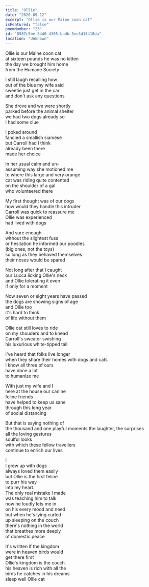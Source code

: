 ```yaml
---
title: "Ollie"
date: "2020-09-12"
excerpt: "Ollie is our Maine coon cat"
isFeatured: "false"
poemNumber: "23"
id: "8587c5be-34d0-4305-badb-5ee3d13418da"
location: "Unknown"
---
```


Ollie is our Maine coon cat  
at sixteen pounds he was no kitten  
the day we brought him home  
from the Humane Society

I still laugh recalling how  
out of the blue my wife said  
sweetie just get in the car  
and don't ask any questions

She drove and we were shortly  
parked before the animal shelter  
we had two dogs already so  
I had some clue

I poked around  
fancied a smallish siamese  
but Carroll had I think  
already been there  
made her choice

In her usual calm and un-  
assuming way she motioned me  
to where this large and very orange  
cat was riding quite contented  
on the shoulder of a gal  
who volunteered there

My first thought was of our dogs  
how would they handle this intruder  
Carroll was quick to reassure me  
Ollie was experienced  
had lived with dogs

And sure enough  
without the slightest fuss  
or hesitation he informed our poodles  
(big ones, not the toys)  
so long as they behaved themselves  
their noses would be spared

Not long after that I caught  
our Lucca licking Ollie's neck  
and Ollie tolerating it even  
if only for a moment

Now seven or eight years have passed  
the dogs are showing signs of age  
and Ollie too  
it's hard to think  
of life without them

Ollie cat still loves to ride  
on my shouders and to knead  
Carroll's sweater swishing  
his luxurious white-tipped tail

I've heard that folks live longer  
when they share their homes with dogs and cats  
I know all three of ours  
have done a lot  
to humanize me

With just my wife and I  
here at the house our canine  
feline friends  
have helped to keep us sane  
through this long year  
of social distancing

But that is saying nothing of  
the thousand and one playful moments the laughter, the surprises  
all the loving gestures  
soulful looks  
with which these fellow travellers  
continue to enrich our lives

I  
I grew up with dogs  
always loved them easily  
but Ollie is the first feline  
to purr his way  
into my heart.  
The only real mistake I made  
was teaching him to talk  
now he loudly lets me in  
on his every mood and need  
but when he's lying curled  
up sleeping on the couch  
there's nothing in the world  
that breathes more deeply  
of domestic peace

It's written if the kingdom  
were in heaven birds would  
get there first  
Ollie's kingdom is the couch  
his heaven is rich with all the  
birds he catches in his dreams  
sleep well Ollie cat
